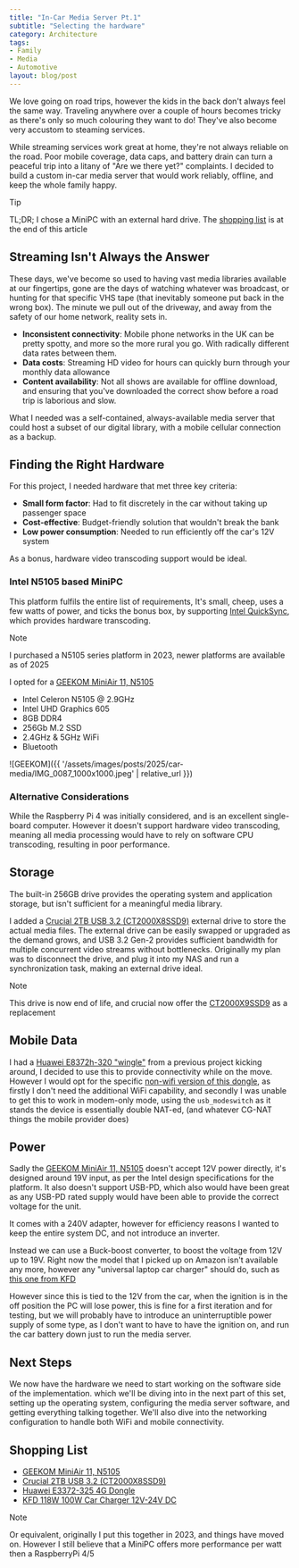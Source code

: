```yaml
---
title: "In-Car Media Server Pt.1"
subtitle: "Selecting the hardware"
category: Architecture
tags:
- Family
- Media
- Automotive
layout: blog/post
---
```

We love going on road trips, however the kids in the back don't always feel the same way. Traveling anywhere over a couple of hours becomes tricky as there's only so much colouring they want to do! They've also become very accustom to steaming services.

While streaming services work great at home, they're not always reliable on the road. Poor mobile coverage, data caps, and battery drain can turn a peaceful trip into a litany of "Are we there yet?" complaints. I decided to build a custom in-car media server that would work reliably, offline, and keep the whole family happy.

> [!TIP]
> TL;DR; I chose a MiniPC with an external hard drive. The [shopping list](#shopping-list) is at the end of this article

## Streaming Isn't Always the Answer

These days, we've become so used to having vast media libraries available at our fingertips, gone are the days of watching whatever was broadcast, or hunting for that specific VHS tape (that inevitably someone put back in the wrong box). The minute we pull out of the driveway, and away from the safety of our home network, reality sets in.

- **Inconsistent connectivity**: Mobile phone networks in the UK can be pretty spotty, and more so the more rural you go. With radically different data rates between them.
- **Data costs**: Streaming HD video for hours can quickly burn through your monthly data allowance
- **Content availability**: Not all shows are available for offline download, and ensuring that you've downloaded the correct show before a road trip is laborious and slow.

What I needed was a self-contained, always-available media server that could host a subset of our digital library, with a mobile cellular connection as a backup.

## Finding the Right Hardware

For this project, I needed hardware that met three key criteria:

- **Small form factor**: Had to fit discretely in the car without taking up passenger space
- **Cost-effective**: Budget-friendly solution that wouldn't break the bank
- **Low power consumption**: Needed to run efficiently off the car's 12V system

As a bonus, hardware video transcoding support would be ideal.

### Intel N5105 based MiniPC 

This platform fulfils the entire list of requirements, It's small, cheep, uses a few watts of power, and ticks the bonus box, by supporting [Intel QuickSync](https://www.intel.com/content/www/us/en/developer/tools/vpl/overview.html#gs.1cjon7), which provides hardware transcoding.

> [!NOTE]
> I purchased a N5105 series platform in 2023, newer platforms are available as of 2025

I opted for a [GEEKOM MiniAir 11, N5105](https://amzn.eu/d/iuDEUzx)

- Intel Celeron N5105 @ 2.9GHz
- Intel UHD Graphics 605
- 8GB DDR4
- 256Gb M.2 SSD
- 2.4GHz & 5GHz WiFi
- Bluetooth

![GEEKOM]({{ '/assets/images/posts/2025/car-media/IMG_0087_1000x1000.jpeg' | relative_url }})

### Alternative Considerations

While the Raspberry Pi 4 was initially considered, and is an excellent single-board computer. However it doesn't support hardware video transcoding, meaning all media processing would have to rely on software CPU transcoding, resulting in poor performance. 

## Storage

The built-in 256GB drive provides the operating system and application storage, but isn't sufficient for a meaningful media library. 

I added a [Crucial 2TB USB 3.2 (CT2000X8SSD9)](https://uk.crucial.com/ssd/x8/ct2000x8ssd9) external drive to store the actual media files. The external drive can be easily swapped or upgraded as the demand grows, and USB 3.2 Gen-2 provides sufficient bandwidth for multiple concurrent video streams without bottlenecks. Originally my plan was to disconnect the drive, and plug it into my NAS and run a synchronization task, making an external drive ideal.

> [!NOTE]
> This drive is now end of life, and crucial now offer the [CT2000X9SSD9](https://uk.crucial.com/ssd/x9/ct2000x9ssd9) as a replacement

## Mobile Data

I had a [Huawei E8372h-320 "wingle"](https://amzn.eu/d/bv65JzN) from a previous project kicking around, I decided to use this to provide connectivity while on the move. However I would opt for the specific [non-wifi version of this dongle](https://amzn.eu/d/9zCsUwV), as firstly I don't need the additional WiFi capability, and secondly I was unable to get this to work in modem-only mode, using the `usb_modeswitch` as it stands the device is essentially double NAT-ed, (and whatever CG-NAT things the mobile provider does)

## Power

Sadly the [GEEKOM MiniAir 11, N5105](https://amzn.eu/d/iuDEUzx) doesn't accept 12V power directly, it's designed around 19V input, as per the Intel design specifications for the platform. It also doesn't support USB-PD, which also would have been great as any USB-PD rated supply would have been able to provide the correct voltage for the unit.

It comes with a 240V adapter, however for efficiency reasons I wanted to keep the entire system DC, and not introduce an inverter.

Instead we can use a Buck-boost converter, to boost the voltage from 12V up to 19V. Right now the model that I picked up on Amazon isn't available any more, however any "universal laptop car charger" should do, such as [this one from KFD](https://amzn.eu/d/ccT5BjY)

However since this is tied to the 12V from the car, when the ignition is in the off position the PC will lose power, this is fine for a first iteration and for testing, but we will probably have to introduce an uninterruptible power supply of some type, as I don't want to have to have the ignition on, and run the car battery down just to run the media server.

## Next Steps

We now have the hardware we need to start working on the software side of the implementation. which we'll be diving into in the next part of this set, setting up the operating system, configuring the media server software, and getting everything talking together. We'll also dive into the networking configuration to handle both WiFi and mobile connectivity.

## Shopping List

- [GEEKOM MiniAir 11, N5105](https://amzn.eu/d/iuDEUzx)
- [Crucial 2TB USB 3.2 (CT2000X8SSD9)](https://uk.crucial.com/ssd/x8/ct2000x8ssd9)
- [Huawei E3372-325 4G Dongle](https://amzn.eu/d/9zCsUwV)
- [KFD 118W 100W Car Charger 12V-24V DC](https://amzn.eu/d/8fH3JOb)

> [!NOTE]
> Or equivalent, originally I put this together in 2023, and things have moved on. However I still believe that a MiniPC offers more performance per watt then a RaspberryPi 4/5